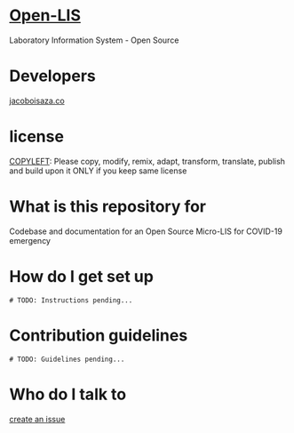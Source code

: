 # [Open-LIS](https://jacoboisaza.github.io/open-lis/)

Laboratory Information System - Open Source

# Developers

[jacoboisaza.co](http://jacoboisaza.co)

# license

[COPYLEFT](https://creativecommons.org/licenses/by-nc-sa/3.0/): Please copy, modify, remix, adapt, transform, translate, publish and build upon it ONLY if you keep same license

# What is this repository for

Codebase and documentation for an Open Source Micro-LIS for COVID-19 emergency

# How do I get set up

    # TODO: Instructions pending...

# Contribution guidelines

    # TODO: Guidelines pending...

# Who do I talk to
[create an issue](https://github.com/jacoboisaza/open-lis/issues/new/choose)